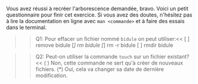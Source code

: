 Vous avez réussi à recréer l'arborescence demandée, bravo. Voici un
petit questionnaire pour finir cet exercice. Si vous avez des doutes,
n'hésitez pas à lire la documentation en ligne avec `man <commande>`
et à faire des essais dans le terminal.

>>Q1: Pour effacer un fichier nommé `bidule` on peut utiliser:<<
[ ] remove bidule
[*] rm bidule
[*] rm -r bidule
[ ] rmdir bidule

>>Q2: Peut-on utiliser la commande `touch` sur un fichier existant?<<
( ) Non, cette commande ne sert qu'à créer de nouveaux fichiers.
(*) Oui, cela va changer sa date de dernière modification.

